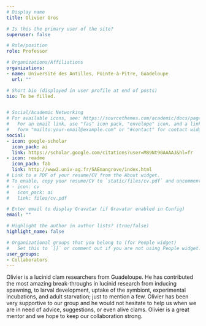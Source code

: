 ```yaml
---
# Display name
title: Olivier Gros

# Is this the primary user of the site?
superuser: false

# Role/position
role: Professor

# Organizations/Affiliations
organizations:
- name: Université des Antilles, Pointe-à-Pitre, Guadeloupe
  url: ""

# Short bio (displayed in user profile at end of posts)
bio: To be filled.


# Social/Academic Networking
# For available icons, see: https://sourcethemes.com/academic/docs/page-builder/#icons
#   For an email link, use "fas" icon pack, "envelope" icon, and a link in the
#   form "mailto:your-email@example.com" or "#contact" for contact widget.
social:
- icon: google-scholar
  icon_pack: ai
  link: https://scholar.google.com/citations?user=M89Nt90AAAAJ&hl=fr
- icon: readme
  icon_pack: fab
  link: http://www2.univ-ag.fr/SAEmangrove/index.html
# Link to a PDF of your resume/CV from the About widget.
# To enable, copy your resume/CV to `static/files/cv.pdf` and uncomment the lines below.
# - icon: cv
#   icon_pack: ai
#   link: files/cv.pdf

# Enter email to display Gravatar (if Gravatar enabled in Config)
email: ""

# Highlight the author in author lists? (true/false)
highlight_name: false

# Organizational groups that you belong to (for People widget)
#   Set this to `[]` or comment out if you are not using People widget.
user_groups:
- Collaborators
---
```


Olivier is a lucinid clam researchers from Guadeloupe. He has contributed the most amazing break-throughs in lucinid research from inducing spawning, to larval development, uptake of the symbiont, experimental incubations, and adult starvation; just to mention a few. Olivier has been very supportive to our group and he would not hesitate to help us when we are in need of advice, suggestions, or even alive clams. Olivier is a great mentor and we hope to keep our collaboration strong. 
